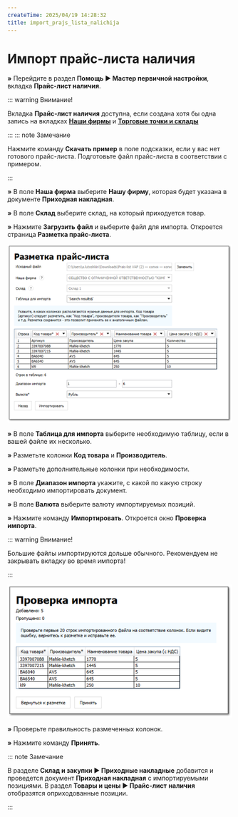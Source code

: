 ```yaml
---
createTime: 2025/04/19 14:28:32
title: import_prajs_lista_nalichija
---
```

# Импорт прайс-листа наличия

**»** Перейдите в раздел **Помощь ► Мастер первичной настройки**, вкладка **Прайс-лист наличия**.

::: warning Внимание!

Вкладка **Прайс-лист наличия** доступна, если создана хотя бы одна запись на вкладках [**Наши фирмы**](./dobavlenie_kartochki_vashej_firmy.md) и [**Торговые точки и склады**](./dobavlenie_torgovoj_tochki_i_sklada.md) 

:::
::: note Замечание

Нажмите команду **Скачать пример** в поле подсказки, если у вас нет готового прайс-листа. Подготовьте файл прайс-листа в соответствии с примером.

:::

**»** В поле **Наша фирма** выберите **Нашу фирму**, которая будет указана в документе **Приходная накладная**.

**»** В поле **Склад** выберите склад, на который приходуется товар.

**»** Нажмите **Загрузить файл** и выберите файл для импорта. Откроется страница **Разметка прайс-листа**.

![](../../assets/guide/Aspose.Words.6f13226c-9016-4dda-be57-653ed66d987a.102.png)

**»** В поле **Таблица для импорта** выберите необходимую таблицу, если в вашей файле их несколько.

**»** Разметьте колонки **Код товара** и **Производитель**.

**»** Разметьте дополнительные колонки при необходимости.

**»** В поле **Диапазон импорта** укажите, с какой по какую строку необходимо импортировать документ.

**»** В поле **Валюта** выберите валюту импортируемых позиций.

**»** Нажмите команду **Импортировать**. Откроется окно **Проверка импорта**.

::: warning Внимание!

Большие файлы импортируются дольше обычного. Рекомендуем не закрывать вкладку во время импорта!

:::

![](../../assets/guide/Aspose.Words.6f13226c-9016-4dda-be57-653ed66d987a.103.png)

**»** Проверьте правильность размеченных колонок.

**»** Нажмите команду **Принять**.

::: note Замечание

В разделе **Склад и закупки ► Приходные накладные** добавится и проведется документ **Приходная накладная** с импортируемыми позициями. В раздел **Товары и цены ► Прайс-лист** **наличия** отобразятся оприходованные позиции.

:::